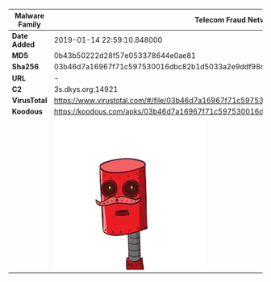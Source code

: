 | Malware Family | Telecom Fraud Network for South Koreans                      |
| -------------- | ------------------------------------------------------------ |
| **Date Added** | 2019-01-14 22:59:10.848000                                                   |
| **MD5**        | 0b43b50222d28f57e053378644e0ae81                             |
| **Sha256**     | 03b46d7a16967f71c597530016dbc82b1d5033a2e9ddf98cb7d6b093408c0748 |
| **URL**        | -                                                            |
| **C2**         | 3s.dkys.org:14921 |
| **VirusTotal** | https://www.virustotal.com/#/file/03b46d7a16967f71c597530016dbc82b1d5033a2e9ddf98cb7d6b093408c0748/detection |
| **Koodous**    | https://koodous.com/apks/03b46d7a16967f71c597530016dbc82b1d5033a2e9ddf98cb7d6b093408c0748 |
|                | ![](../assets/03b46d7a16967f71c597530016dbc82b1d5033a2e9ddf98cb7d6b093408c0748.png) |